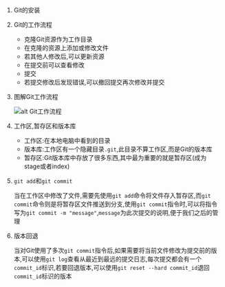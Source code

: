 1. Git的安装

2. Git的工作流程  

   + 克隆Git资源作为工作目录
   + 在克隆的资源上添加或修改文件
   + 若其他人修改后,可以更新资源
   + 在提交前可以查看修改
   + 提交
   + 若提交修改后发现错误,可以撤回提交再次修改并提交  

3. 图解Git工作流程

   ![alt Git工作流程](https://www.runoob.com/wp-content/uploads/2015/02/git-process.png)

4. 工作区,暂存区和版本库

   + 工作区:在本地电脑中看到的目录
   + 版本库:工作区有一个隐藏目录`.git`,此目录不算工作区,而是Git的版本库
   + 暂存区:Git版本库中存放了很多东西,其中最为重要的就是暂存区(成为stage或者index)  

5. `git add`和`git commit`

   当在工作区中修改了文件,需要先使用`git add`命令将文件存入暂存区,而`git commit`命令则是将暂存区文件推送到分支,使用`git commit`指令时,可以将指令写为`git commit -m "message"`,`message`为此次提交的说明,便于我们之后的管理

6. 版本回退

   当对Git使用了多次`git commit`指令后,如果需要将当前文件修改为提交前的版本,可以使用`git log`查看从最近到最远的提交日志,每次提交都会有一个`commit_id`标识,若要回退版本,可以使用`git reset --hard commit_id`退回`commit_id`标识的版本